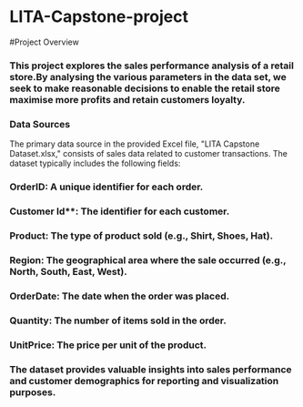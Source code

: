 # LITA-Capstone-project
#Project Overview 
### This project explores the sales performance analysis of a retail store.By analysing the various parameters in the data set, we seek to make reasonable decisions to enable the retail store maximise more profits and retain customers loyalty.

### Data Sources 
The primary data source in the provided Excel file, "LITA Capstone Dataset.xlsx," consists of sales data related to customer transactions. The dataset typically includes the following fields:

### OrderID: A unique identifier for each order.
### Customer Id**: The identifier for each customer.
### Product: The type of product sold (e.g., Shirt, Shoes, Hat).
### Region: The geographical area where the sale occurred (e.g., North, South, East, West).
### OrderDate: The date when the order was placed.
### Quantity: The number of items sold in the order.
### UnitPrice: The price per unit of the product.
### The dataset provides valuable insights into sales performance and customer demographics for reporting and visualization purposes.
